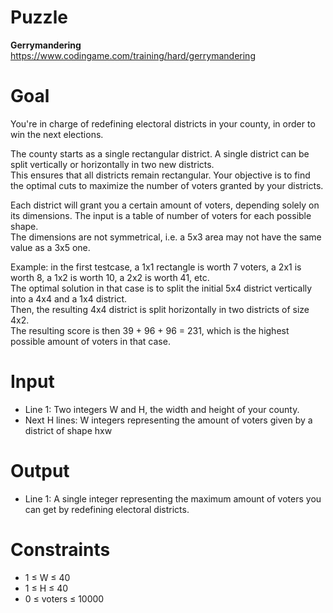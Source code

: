 # Puzzle
**Gerrymandering** https://www.codingame.com/training/hard/gerrymandering

# Goal
You're in charge of redefining electoral districts in your county, in order to win the next elections.

The county starts as a single rectangular district. A single district can be split vertically or horizontally in two new districts.  
This ensures that all districts remain rectangular. Your objective is to find the optimal cuts to maximize the number of voters granted by your districts.

Each district will grant you a certain amount of voters, depending solely on its dimensions. The input is a table of number of voters for each possible shape.  
The dimensions are not symmetrical, i.e. a 5x3 area may not have the same value as a 3x5 one.

Example: in the first testcase, a 1x1 rectangle is worth 7 voters, a 2x1 is worth 8, a 1x2 is worth 10, a 2x2 is worth 41, etc.  
The optimal solution in that case is to split the initial 5x4 district vertically into a 4x4 and a 1x4 district.   
Then, the resulting 4x4 district is split horizontally in two districts of size 4x2.  
The resulting score is then 39 + 96 + 96 = 231, which is the highest possible amount of voters in that case. 

# Input
* Line 1: Two integers W and H, the width and height of your county.
* Next H lines: W integers representing the amount of voters given by a district of shape hxw

# Output
* Line 1: A single integer representing the maximum amount of voters you can get by redefining electoral districts.

# Constraints
* 1 ≤ W ≤ 40
* 1 ≤ H ≤ 40
* 0 ≤ voters ≤ 10000
